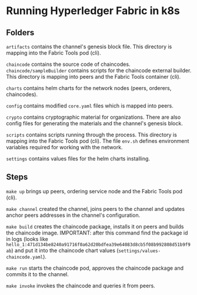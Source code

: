 # Running Hyperledger Fabric in k8s

## Folders

`artifacts` contains the channel's genesis block file. This directory is mapping into the Fabric Tools pod (cli).

`chaincode` contains the source code of chaincodes. `chaincode/sampleBuilder` contains scripts for 
the chaincode external builder. This directory is mapping into peers and the Fabric Tools container (cli).

`charts` contains helm charts for the network nodes (peers, orderers, chaincodes).

`config` contains modified `core.yaml` files which is mapped into peers.

`crypto` contains cryptographic material for organizations. There are also config files for generating the materials
and the channel's genesis block.

`scripts` contains scripts running through the process. This directory is mapping into the Fabric Tools pod (cli).
The file `env.sh` defines environment variables required for working with the network.

`settings` contains values files for the helm charts installing.

## Steps

`make up` brings up peers, ordering service node and the Fabric Tools pod (cli).

`make channel` created the channel, joins peers to the channel and updates anchor peers addresses in the channel's configuration.

`make build` creates the chaincode package, installs it on peers and builds the chaincode image. IMPORTANT: after this command
find the package id in logs (looks like `hello_1:471d134be8240a91716f0a62d20bdfea39e64083d8cb5f08b992808d51b9f9ab`) and 
put it into the chaincode chart values (`settings/values-chaincode.yaml`).

`make run` starts the chaincode pod, approves the chaincode package and commits it to the channel.

`make invoke` invokes the chaincode and queries it from peers.

